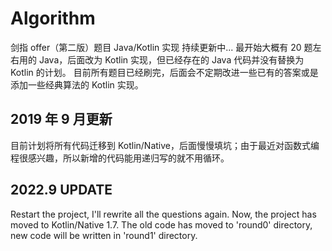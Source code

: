 # Algorithm

剑指 offer（第二版）题目 Java/Kotlin 实现
持续更新中...
最开始大概有 20 题左右用的 Java，后面改为 Kotlin 实现，但已经存在的 Java 代码并没有替换为 Kotlin 的计划。
目前所有题目已经刷完，后面会不定期改进一些已有的答案或是添加一些经典算法的 Kotlin 实现。

## 2019 年 9 月更新

目前计划将所有代码迁移到 Kotlin/Native，后面慢慢填坑；由于最近对函数式编程很感兴趣，所以新增的代码能用递归写的就不用循环。

## 2022.9 UPDATE

Restart the project, I'll rewrite all the questions again. Now, the project has moved to Kotlin/Native 1.7.
The old code has moved to 'round0' directory, new code will be written in 'round1' directory. 
